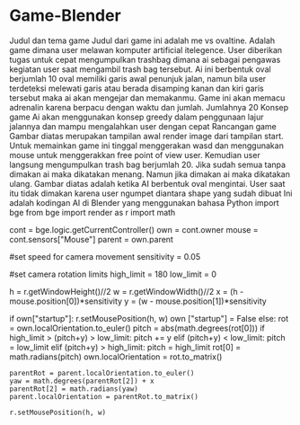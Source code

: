# Game-Blender
Judul dan tema game
	Judul dari game ini adalah me vs ovaltine. Adalah game dimana user melawan komputer artificial itelegence. User diberikan tugas untuk cepat mengumpulkan trashbag dimana ai sebagai pengawas kegiatan user saat mengambil trash bag tersebut. Ai ini berbentuk oval berjumlah 10 oval memiliki garis awal penunjuk jalan, namun bila user terdeteksi melewati garis atau berada disamping kanan dan kiri garis tersebut maka ai akan mengejar dan memakanmu. Game ini akan memacu adrenalin karena berpacu dengan waktu dan jumlah. Jumlahnya 20
Konsep game
Ai akan menggunakan konsep greedy dalam penggunaan lajur jalannya dan mampu mengalahkan user dengan cepat
Rancangan game
Gambar diatas merupakan tampilan awal render image dari tampilan start. Untuk memainkan game ini tinggal menggerakan wasd dan menggunakan mouse untuk menggerakkan free point of view user. Kemudian user langsung mengumpulkan trash bag berjumlah 20. Jika sudah semua tanpa dimakan ai maka dikatakan menang. Namun jika dimakan ai maka dikatakan ulang. 
Gambar diatas adalah ketika AI berbentuk oval mengintai. User saat itu tidak dimakan karena user ngumpet diantara shape yang sudah dibuat
Ini adalah kodingan AI di Blender yang menggunakan bahasa Python
import bge
from bge import render as r
import math

cont = bge.logic.getCurrentController()
own = cont.owner
mouse = cont.sensors["Mouse"]
parent = own.parent

#set speed for camera movement
sensitivity = 0.05

#set camera rotation limits
high_limit = 180
low_limit = 0

h = r.getWindowHeight()//2
w = r.getWindowWidth()//2
x = (h - mouse.position[0])*sensitivity
y = (w - mouse.position[1])*sensitivity

if own["startup"]:
    r.setMousePosition(h, w)
    own ["startup"] = False
else:
    rot = own.localOrientation.to_euler()
    pitch = abs(math.degrees(rot[0]))
    if high_limit > (pitch+y) > low_limit:
        pitch += y
    elif (pitch+y) < low_limit:
        pitch = low_limit
    elif (pitch+y) > high_limit:
        pitch = high_limit
    rot[0] = math.radians(pitch)
    own.localOrientation = rot.to_matrix()

    parentRot = parent.localOrientation.to_euler()
    yaw = math.degrees(parentRot[2]) + x
    parentRot[2] = math.radians(yaw)
    parent.localOrientation = parentRot.to_matrix()

    r.setMousePosition(h, w)

